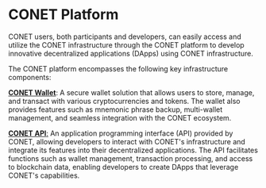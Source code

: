 # CONET Platform

CONET users, both participants and developers, can easily access and utilize the CONET infrastructure through the CONET platform to develop innovative decentralized applications (DApps) using CONET infrastructure.

The CONET platform encompasses the following key infrastructure components:

[**CONET Wallet**](https://doceng.conet.network/core-technology/conet-platform/conet-wallet): A secure wallet solution that allows users to store, manage, and transact with various cryptocurrencies and tokens. The wallet also provides features such as mnemonic phrase backup, multi-wallet management, and seamless integration with the CONET ecosystem.

[**CONET API**:](https://doc-api.conet.network/) An application programming interface (API) provided by CONET, allowing developers to interact with CONET's infrastructure and integrate its features into their decentralized applications. The API facilitates functions such as wallet management, transaction processing, and access to blockchain data, enabling developers to create DApps that leverage CONET's capabilities.
